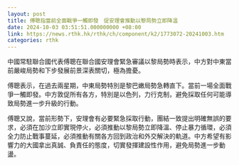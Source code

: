 ```yaml
---
layout: post
title: 傅聰指當前全面戰爭一觸即發　促安理會推動以黎局勢立即降溫
date: 2024-10-03 03:51:51.000000000 +08:00
link: https://news.rthk.hk/rthk/ch/component/k2/1773072-20241003.htm
categories: rthk
---
```


中國常駐聯合國代表傅聰在聯合國安理會緊急審議以黎局勢時表示，中方對中東當前嚴峻局勢和下步發展前景深表關切，極為擔憂。

傅聰表示，在過去兩星期，中東局勢特別是黎巴嫩局勢急轉直下。當前一場全面戰爭一觸即發。中方敦促所有各方，特別是以色列，力行克制，避免採取任何可能導致局勢進一步升級的行動。

傅聰又說，當前形勢下，安理會有必要緊急採取行動，團結一致提出明確無誤的要求，必須在加沙立即實現停火，必須推動以黎局勢立即降溫、停止暴力循環，必須全力防止戰事蔓延，必須推動有關各方回到政治和外交解決的軌道。中方希望有影響力的大國拿出真誠、負責任的態度，切實發揮建設性作用，避免局勢進一步動盪。
